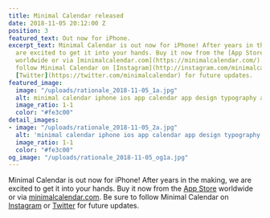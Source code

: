 ```yaml
---
title: Minimal Calendar released
date: 2018-11-05 20:12:00 Z
position: 3
featured_text: Out now for iPhone.
excerpt_text: Minimal Calendar is out now for iPhone! After years in the making, we
  are excited to get it into your hands. Buy it now from the [App Store](https://itunes.apple.com/app/minimal-calendar-minimal-cal/id1437198666)
  worldwide or via [minimalcalendar.com](https://minimalcalendar.com/). Be sure to
  follow Minimal Calendar on [Instagram](http://instagram.com/minimalcalendar) or
  [Twitter](https://twitter.com/minimalcalendar) for future updates.
featured_image:
  image: "/uploads/rationale_2018-11-05_1a.jpg"
  alt: minimal calendar iphone ios app calendar app design typography app icon
  image_ratio: 1-1
  color: "#fe3c00"
detail_images:
- image: "/uploads/rationale_2018-11-05_2a.jpg"
  alt: 'minimal calendar iphone ios app calendar app design typography '
  image_ratio: 1-1
  color: "#fe3c00"
og_image: "/uploads/rationale_2018-11-05_og1a.jpg"
---
```


Minimal Calendar is out now for iPhone! After years in the making, we are excited to get it into your hands. Buy it now from the [App Store](https://itunes.apple.com/app/minimal-calendar-minimal-cal/id1437198666) worldwide or via [minimalcalendar.com](https://minimalcalendar.com/). Be sure to follow Minimal Calendar on [Instagram](http://instagram.com/minimalcalendar) or [Twitter](https://twitter.com/minimalcalendar) for future updates.